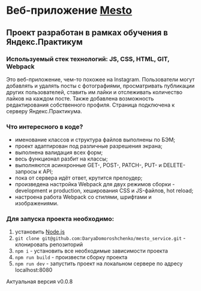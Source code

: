 # Веб-приложение [Mesto](https://DaryaDomoroshchenko.github.io/mesto_service/)
## Проект разработан в рамках обучения в Яндекс.Практикум
### Используемый стек технологий: JS, CSS, HTML, GIT, Webpack
Это веб-приложение, чем-то похожее на Instagram. Пользователи могут добавлять и удалять посты с фотографиями, просматривать публикации других пользователей, ставить им лайки и отслеживать количество лайков на каждом посте. Также добавлена возможность редактирования собственного профиля. Страница подключена к серверу Яндекс.Практикума.  
### Что интересного в коде?
* именование классов и структура файлов выполнены по БЭМ;
* проект адаптирован под различные разрешения экрана;
* выполнена валидация всех форм;
* весь функционал разбит на классы;
* выполняются асинхронные GET-, POST-, PATCH-, PUT- и DELETE-запросы к API;
* пока от сервера идёт ответ, крутится прелоудер;
* произведена настройка Webpack для двух режимов сборки - development и production, хеширования CSS и JS-файлов, hot reload;
* настроена работа Webpack со стилями, шрифтами и изображениями.
### Для запуска проекта необходимо: 
1. установить [Node.js](https://nodejs.org/en/)
2. `git clone git@github.com:DaryaDomoroshchenko/mesto_service.git` - клонировать репозиторий  
3. `npm i` - установить все необходимые зависимости проекта  
4. `npm run build` - произвести сборку проекта
5. `npm run dev` - запустить проект на локальном сервере по адресу localhost:8080  

Актуальная версия v0.0.8
